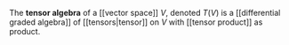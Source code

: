 The **tensor algebra** of a [[vector space]] $V$, denoted $T(V)$ is a [[differential graded algebra]] of [[tensors|tensor]] on $V$ with [[tensor product]] as product.